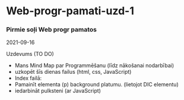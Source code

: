 # Web-progr-pamati-uzd-1

### Pirmie soļi Web progr pamatos

2021-09-16

Uzdevums (TO DO)

* Mans Mind Map par Programmēšanu (līdz nākošanai nodarbībai)
* uzkopēt šīs dienas failus (html, css, JavaScript)
* Index failā:
* Pamainīt elementa (p) background platumu. (lietojot DIC elementu)
* iedarbināt pulksteni (ar JavaScript)
